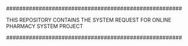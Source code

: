 ######################################################

THIS REPOSITORY CONTAINS THE SYSTEM REQUEST FOR ONLINE 
PHARMACY SYSTEM PROJECT

######################################################
